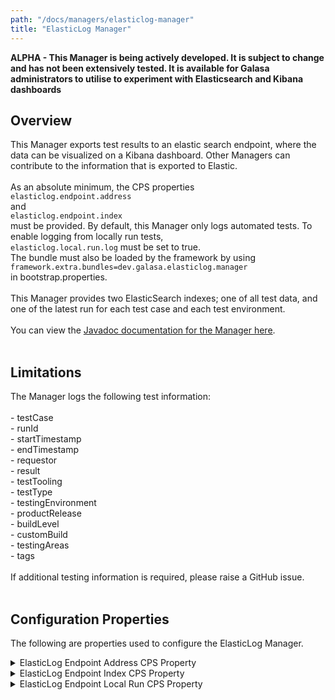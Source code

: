 ```yaml
---
path: "/docs/managers/elasticlog-manager"
title: "ElasticLog Manager"
---
```


**ALPHA - This Manager is being actively developed. It is subject to change and has not been extensively tested. It is available for Galasa administrators to utilise to experiment with Elasticsearch and Kibana dashboards**

## Overview
This Manager exports test results to an elastic search endpoint, where the data can be visualized on a Kibana dashboard.  Other Managers can contribute to the information that is exported to Elastic. <br><br> As an absolute minimum, the CPS properties <br> <code>elasticlog.endpoint.address</code><br>and<br><code>elasticlog.endpoint.index</code><br> must be provided. By default, this Manager only logs automated tests. To enable logging from locally run tests, <br> <code>elasticlog.local.run.log</code> must be set to true.<br> The bundle must also be loaded by the framework by using<br> <code>framework.extra.bundles=dev.galasa.elasticlog.manager</code><br> in bootstrap.properties. <br><br> This Manager provides two ElasticSearch indexes; one of all test data, and one of the latest run for each test case and each  test environment. <br><br> You can view the <a href="https://javadoc.galasa.dev/dev/galasa/elasticlog/manager/ivt/package-summary.html" target="_blank" rel="noopener noreferrer"> Javadoc documentation for the Manager here</a>. <br><br>

## Limitations
The Manager logs the following test information:<br> <br> - testCase<br> - runId<br> - startTimestamp<br> - endTimestamp<br> - requestor<br> - result<br> - testTooling<br> - testType<br> - testingEnvironment<br> - productRelease<br> - buildLevel<br> - customBuild<br> - testingAreas<br> - tags<br> <br> If additional testing information is required, please raise a GitHub issue.<br><br> 


## Configuration Properties

The following are properties used to configure the ElasticLog Manager.
 
<details>
<summary>ElasticLog Endpoint Address CPS Property</summary>

| Property: | ElasticLog Endpoint Address CPS Property |
| --------------------------------------- | :------------------------------------- |
| Name: | elastic.endpoint.address |
| Description: | Provides an address to send elastic requests to |
| Required:  | Yes |
| Default value: | $default |
| Valid values: | Any valid URI string |
| Examples: | <code>elastic.endpoint.address=https://yoursitehere.com/elasticendpoint</code> |

</details>
 
<details>
<summary>ElasticLog Endpoint Index CPS Property</summary>

| Property: | ElasticLog Endpoint Index CPS Property |
| --------------------------------------- | :------------------------------------- |
| Name: | elastic.endpoint.index |
| Description: | Provides the index in elasticsearch to which requests are directed |
| Required:  | Yes |
| Default value: | $default |
| Valid values: | Any lowercase, single-word string |
| Examples: | <code>elastic.endpoint.index=galasa</code> |

If the index does not exist, the index is created and is mapped to the Galasa run.</br> If the index exists, it must be mapped to the relevant Galasa run.

</details>
 
<details>
<summary>ElasticLog Endpoint Local Run CPS Property</summary>

| Property: | ElasticLog Endpoint Local Run CPS Property |
| --------------------------------------- | :------------------------------------- |
| Name: | elastic.local.run.log |
| Description: | Activates the ElasticLog Manager for local runs |
| Required:  | Yes |
| Default value: | false |
| Valid values: | true, false |
| Examples: | <code>elastic.local.run.log=true</code> |

ElasticLog Manager will not run automatically for a local run. <br> By setting this property to true, the manager will activate locally.

</details>
